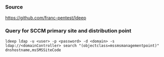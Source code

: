 ### Source
https://github.com/franc-pentest/ldeep

### Query for SCCM primary site and distribution point
```
ldeep ldap -u <user> -p <password> -d <domain> -s ldap://<domainController> search "(objectclass=mssmsmanagementpoint)" dnshostname,msSMSSiteCode
```

